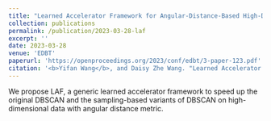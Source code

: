 ```yaml
---
title: "Learned Accelerator Framework for Angular-Distance-Based High-Dimensional DBSCAN"
collection: publications
permalink: /publication/2023-03-28-laf
excerpt: ''
date: 2023-03-28
venue: 'EDBT'
paperurl: 'https://openproceedings.org/2023/conf/edbt/3-paper-123.pdf'
citation: '<b>Yifan Wang</b>, and Daisy Zhe Wang. "Learned Accelerator Framework for Angular-Distance-Based High-Dimensional DBSCAN". In Proceedings of the 26th International Conference on Extending Database Technology (EDBT), 28th March-31st March, 2023.'
---
```


We propose LAF, a generic learned accelerator framework to speed up the original DBSCAN and the sampling-based variants of DBSCAN on high-dimensional data with angular distance metric.
